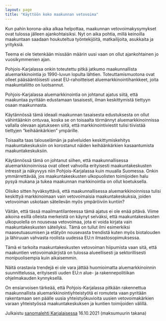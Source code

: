 ```yaml
---
layout: page
title: "Käyttöön koko maakunnan vetovoima"
---
```


Kun pahin korona-aika alkaa helpottaa, maakunnan vetovoimakysymykset ovat tulossa jälleen ajankohtaisiksi. Nyt on aika pohtia, millä keinoilla maakuntaan saadaan houkuteltua työntekijöitä, matkailijoita, asukkaita ja yrityksiä.

Teema ei ole tietenkään missään määrin uusi vaan on ollut ajankohtainen jo vuosikymmenien ajan.

Pohjois-Karjalassa onkin toteutettu pitkä jatkumo maakunnallista aluemarkkinointia jo 1990-luvun lopulta lähtien. Toteuttamismuotona ovat olleet pääsääntöisesti useat EU-rahoitteiset aluemarkkinointihankkeet, joita maakuntaliitto on luotsannut.

Pohjois-Karjalassa aluemarkkinointia on johtanut ajatus siitä, että maakuntaa pyritään edustamaan tasaisesti, ilman keskittymistä tiettyyn osaan maakunnasta.

Käytännössä tämä ideaali maakunnan tasaisesta edustuksesta on ollut vähintäänkin ontuvaa, koska se on toisaalta törmännyt aluemarkkinoinnissa vallalla olevaan ajatukseen siitä, että markkinointiviestit tulisi tiivistää tiettyjen “keihäänkärkien” ympärille.

Toisaalta taas talouselämän ja palveluiden keskittymiskehitys maakuntakeskuksiin on korostanut näiden keihäänkärkien kasaantumista maakuntakeskuksiin.

Käytännössä tämä on johtanut siihen, että maakunnallisessa aluemarkkinoinnissa ovat olleet vahvoilla erityisesti maakuntakeskusten intressit ja näkyvyys niin Pohjois-Karjalassa kuin muualla Suomessa.
Onkin ymmärrettävää, jos maakuntakeskusten ulkopuolisten toimijoiden halu pysyä mukana ja tukea maakunnan markkinointia on ollut koetuksella.

Olisiko sitten hyväksyttävä, että maakunnallisessa aluemarkkinoinnissa tulisi keskittyä markkinoimaan vain vetovoimaisia maakuntakeskuksia, joiden vetovoiman uskotaan säteilevän myös ympäröiviin kuntiin?

Väitän, että tässä maailmantilanteessa tämä ajatus ei ole enää pitävä.
Viime aikoina esillä olleista merkeistä on käynyt selväksi, että maakuntakeskusten ulkopuolella on nousevaa vetovoimaa, jota ei voida kirjata vain maakuntakeskusten säteilyksi. Tämä on tullut ilmi esimerkiksi maaseutuasumisen ja etätyön nousevasta trendistä kuten myös biotalouden ja lähiruuan vahvasta roolista uudessa EU:n ilmastosopimuksessa.

Tämä ei tarkoita maakuntakeskusten vetovoiman hiipumista vaan sitä, että maakuntien vetovoimakärjistä on tulossa alueellisesti ja sektorillisesti monipuolisempia kuin aikaisemmin.

Näitä orastavia trendejä ei ole vara jättää huomioimatta aluemarkkinoinnin suunnittelussa, erityisesti uuden EU:n alue- ja rakennepolitiikan ohjelmakauden kynnyksellä.

On ensiarvoisen tärkeää, että Pohjois-Karjalassa pitkään rakennettua maakunnallista aluemarkkinointiyhteistyötä ei romuteta vaan pyritään rakentamaan sen päälle uusia yhteistyökuvioita uusien vetovoimakärkien varaan yhteistyössä maakuntakeskuksen ja kuntien toimijoiden välillä.

Julkaistu [sanomalehti Karjalaisessa](https://digilukija.karjalainen.fi/karjalainen/35984/article/1464787/24/2/render/?page_url=https%3A%2F%2Fdigilehti.karjalainen.fi%2Ftitles%2Fkarjalainen%2F3544%2Fpublications%2F35984%2Fpages%2F24&token=d53456e21212f2efbb614523ce4eb533) 16.10.2021 (maksumuurin takana)

